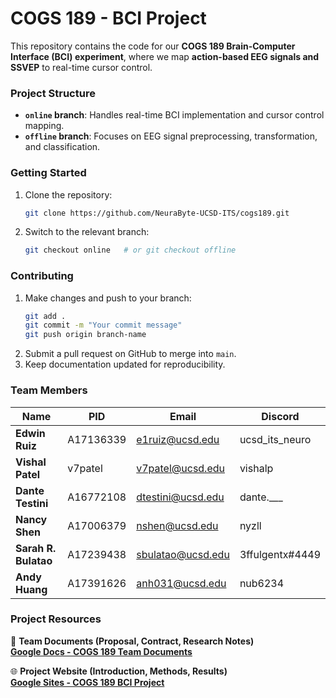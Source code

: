 # **COGS 189 - BCI Project**  

This repository contains the code for our **COGS 189 Brain-Computer Interface (BCI) experiment**, where we map **action-based EEG signals and SSVEP** to real-time cursor control.  

### **Project Structure**  
- **`online` branch**: Handles real-time BCI implementation and cursor control mapping.  
- **`offline` branch**: Focuses on EEG signal preprocessing, transformation, and classification.  

### **Getting Started**  
1. Clone the repository:  
   ```bash
   git clone https://github.com/NeuraByte-UCSD-ITS/cogs189.git
   ```
2. Switch to the relevant branch:  
   ```bash
   git checkout online   # or git checkout offline
   ```

### **Contributing**  
1. Make changes and push to your branch:  
   ```bash
   git add .
   git commit -m "Your commit message"
   git push origin branch-name
   ```
2. Submit a pull request on GitHub to merge into `main`.  
3. Keep documentation updated for reproducibility.  

### **Team Members**  

| Name                  | PID        | Email             | Discord            |
|-----------------------|-----------|-------------------|--------------------|
| **Edwin Ruiz**        | A17136339 | e1ruiz@ucsd.edu   | ucsd_its_neuro     |
| **Vishal Patel**      | v7patel    | v7patel@ucsd.edu  | vishalp            |
| **Dante Testini**     | A16772108 | dtestini@ucsd.edu | dante.___          |
| **Nancy Shen**        | A17006379 | nshen@ucsd.edu    | nyzll              |
| **Sarah R. Bulatao**  | A17239438 | sbulatao@ucsd.edu | 3ffulgentx#4449    |
| **Andy Huang**        | A17391626 | anh031@ucsd.edu   | nub6234            |

### **Project Resources**  

📄 **Team Documents (Proposal, Contract, Research Notes)**  
[**Google Docs - COGS 189 Team Documents**](https://docs.google.com/document/d/1kmoATubGGtCyLEcY0Lt7Y57b31m-O8rysbtMINhthrM/edit?usp=sharing)  

🌐 **Project Website (Introduction, Methods, Results)**  
[**Google Sites - COGS 189 BCI Project**](https://sites.google.com/d/1s-25WKa0uhgr7BEy_yGSoqZ5aTbzqCl3/p/1npJnzpZkbIYuBNoyv4HmWuREFpSlRTLe/edit?pli=1&authuser=2)  

